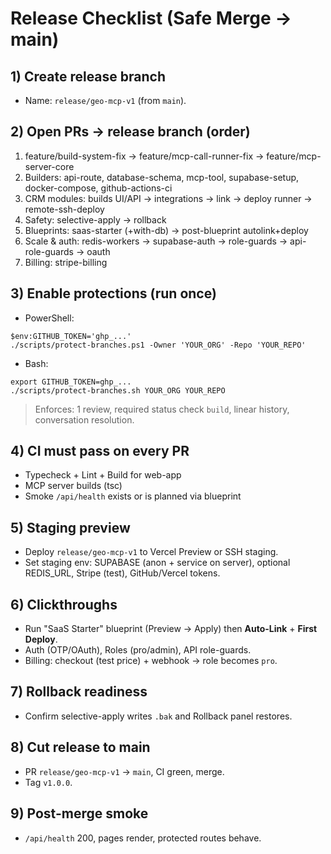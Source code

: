 # Release Checklist (Safe Merge → main)

## 1) Create release branch
- Name: `release/geo-mcp-v1` (from `main`).

## 2) Open PRs → release branch (order)
1. feature/build-system-fix → feature/mcp-call-runner-fix → feature/mcp-server-core
2. Builders: api-route, database-schema, mcp-tool, supabase-setup, docker-compose, github-actions-ci
3. CRM modules: builds UI/API → integrations → link → deploy runner → remote-ssh-deploy
4. Safety: selective-apply → rollback
5. Blueprints: saas-starter (+with-db) → post-blueprint autolink+deploy
6. Scale & auth: redis-workers → supabase-auth → role-guards → api-role-guards → oauth
7. Billing: stripe-billing

## 3) Enable protections (run once)
- PowerShell:
```
$env:GITHUB_TOKEN='ghp_...'
./scripts/protect-branches.ps1 -Owner 'YOUR_ORG' -Repo 'YOUR_REPO'
```
- Bash:
```
export GITHUB_TOKEN=ghp_...
./scripts/protect-branches.sh YOUR_ORG YOUR_REPO
```
> Enforces: 1 review, required status check `build`, linear history, conversation resolution.

## 4) CI must pass on every PR
- Typecheck + Lint + Build for web-app
- MCP server builds (tsc)
- Smoke `/api/health` exists or is planned via blueprint

## 5) Staging preview
- Deploy `release/geo-mcp-v1` to Vercel Preview or SSH staging.
- Set staging env: SUPABASE (anon + service on server), optional REDIS_URL, Stripe (test), GitHub/Vercel tokens.

## 6) Clickthroughs
- Run "SaaS Starter" blueprint (Preview → Apply) then **Auto-Link** + **First Deploy**.
- Auth (OTP/OAuth), Roles (pro/admin), API role-guards.
- Billing: checkout (test price) + webhook → role becomes `pro`.

## 7) Rollback readiness
- Confirm selective-apply writes `.bak` and Rollback panel restores.

## 8) Cut release to main
- PR `release/geo-mcp-v1` → `main`, CI green, merge.
- Tag `v1.0.0`.

## 9) Post-merge smoke
- `/api/health` 200, pages render, protected routes behave.
